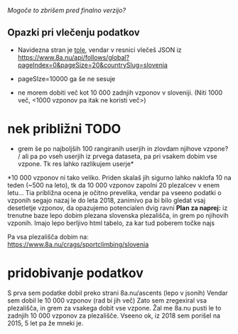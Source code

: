 _Mogoče to zbrišem pred finalno verzijo?_

## Opazki pri vlečenju podatkov

- Navidezna stran je [tole](https://www.8a.nu/ascents), vendar v resnici vlečeš JSON iz 	
https://www.8a.nu/api/follows/global?pageIndex=0&pageSize=20&countrySlug=slovenia

- pageSIze=10000 ga še ne sesuje
- ne morem dobiti več kot 10 000 zadnjih vzponov v sloveniji. (Niti 1000 več, <1000 vzponov pa itak ne koristi več>)
# nek približni TODO
- grem še po najboljših 100 rangiranih userjih in zlovdam njihove vzpone? / 
ali pa po vseh userjih iz prvega dataseta, pa pri vsakem dobim vse vzpone. Tk res lahko razlikujem userje*

*10 000 vzponov ni tako veliko. Priden skalaš jih sigurno lahko naklofa 10 na teden (~500 na leto), tk da 10 000 vzponov zapolni 20 plezalcev v enem letu... Tia približna ocena je očitno prevelika, vendar pa vseeno podatki o vzponih segajo nazaj le do leta 2018, zanimivo pa bi bilo gledat vsaj desetletje vzponov, da opazujemo potencialen dvig ravni
**Plan za naprej:** iz trenutne baze lepo dobim plezana slovenska plezališča, in grem po njihovih vzponih. Imajo lepo berljivo html tabelo, za kar tud poberem točke najs

Pa vsa plezališča dobim na:
https://www.8a.nu/crags/sportclimbing/slovenia

# pridobivanje podatkov
S prva sem podatke dobil preko strani 8a.nu/ascents (lepo v jsonih)
Vendar sem dobil le 10 000 vzponov (rad bi jih več)
Zato sem zregexiral vsa plezališča, in grem za vsakega dobit vse vzpone.
Žal me 8a.nu pusti le to zadnjih 10 000 vzponov za plezališče. Vseeno ok, iz 2018 sem porišel na 2015, 5 let pa že mneki je.
